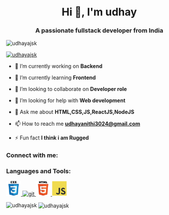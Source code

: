 <h1 align="center">Hi 👋, I'm udhay</h1>
<h3 align="center">A passionate fullstack developer from India</h3>

<p align="left"> <img src="https://komarev.com/ghpvc/?username=udhayajsk&label=Profile%20views&color=0e75b6&style=flat" alt="udhayajsk" /> </p>

<p align="left"> <a href="https://github.com/ryo-ma/github-profile-trophy"><img src="https://github-profile-trophy.vercel.app/?username=udhayajsk" alt="udhayajsk" /></a> </p>

- 🔭 I’m currently working on **Backend**

- 🌱 I’m currently learning **Frontend**

- 👯 I’m looking to collaborate on **Developer role**

- 🤝 I’m looking for help with **Web development**

- 💬 Ask me about **HTML,CSS,JS,ReactJS,NodeJS**

- 📫 How to reach me **udhayanithi3024@gmail.com**

- ⚡ Fun fact **I think i am Rugged**

<h3 align="left">Connect with me:</h3>
<p align="left">
</p>

<h3 align="left">Languages and Tools:</h3>
<p align="left"> <a href="https://www.w3schools.com/css/" target="_blank" rel="noreferrer"> <img src="https://raw.githubusercontent.com/devicons/devicon/master/icons/css3/css3-original-wordmark.svg" alt="css3" width="40" height="40"/> </a> <a href="https://git-scm.com/" target="_blank" rel="noreferrer"> <img src="https://www.vectorlogo.zone/logos/git-scm/git-scm-icon.svg" alt="git" width="40" height="40"/> </a> <a href="https://www.w3.org/html/" target="_blank" rel="noreferrer"> <img src="https://raw.githubusercontent.com/devicons/devicon/master/icons/html5/html5-original-wordmark.svg" alt="html5" width="40" height="40"/> </a> <a href="https://developer.mozilla.org/en-US/docs/Web/JavaScript" target="_blank" rel="noreferrer"> <img src="https://raw.githubusercontent.com/devicons/devicon/master/icons/javascript/javascript-original.svg" alt="javascript" width="40" height="40"/> </a> </p>

<p><img align="left" src="https://github-readme-stats.vercel.app/api/top-langs?username=udhayajsk&show_icons=true&locale=en&layout=compact" alt="udhayajsk" /></p>

<p>&nbsp;<img align="center" src="https://github-readme-stats.vercel.app/api?username=udhayajsk&show_icons=true&locale=en" alt="udhayajsk" /></p>

